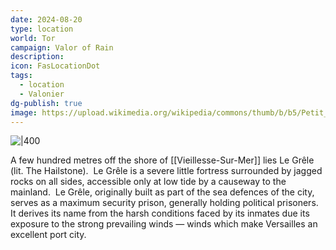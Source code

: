 ```yaml
---
date: 2024-08-20
type: location
world: Tor
campaign: Valor of Rain
description:
icon: FasLocationDot
tags:
  - location
  - Valonier
dg-publish: true
image: https://upload.wikimedia.org/wikipedia/commons/thumb/b/b5/Petit_Bé.JPG/960px-Petit_Bé.JPG
---
```

![|400](https://upload.wikimedia.org/wikipedia/commons/thumb/b/b5/Petit_Bé.JPG/960px-Petit_Bé.JPG)

A few hundred metres off the shore of [[Vieillesse-Sur-Mer]] lies Le Grêle (lit. The Hailstone).  Le Grêle is a severe little fortress surrounded by jagged rocks on all sides, accessible only at low tide by a causeway to the mainland.  Le Grêle, originally built as part of the sea defences of the city, serves as a maximum security prison, generally holding political prisoners.  It derives its name from the harsh conditions faced by its inmates due its exposure to the strong prevailing winds — winds which make Versailles an excellent port city.
